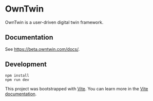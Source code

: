 # OwnTwin

OwnTwin is a user-driven digital twin framework.

## Documentation

See <https://beta.owntwin.com/docs/>.

## Development

```
npm install
npm run dev
```

This project was bootstrapped with [Vite](https://vitejs.dev/).
You can learn more in the [Vite documentation](https://vitejs.dev/guide/).
